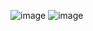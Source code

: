 ![image](https://github.com/user-attachments/assets/9736da9f-077f-4135-bbc5-709658f527d2)
![image](https://github.com/user-attachments/assets/3f7acc0c-2df2-4314-80d4-26e6c8cfac93)


